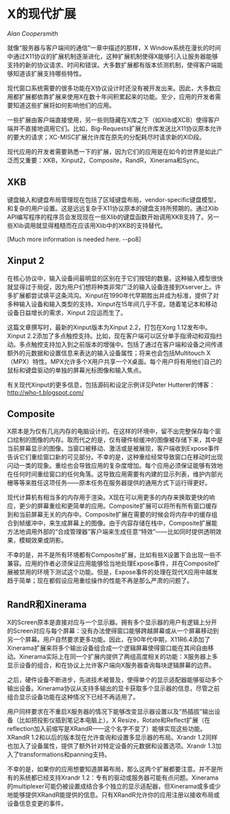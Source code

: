 X的现代扩展
===========

*Alan Coopersmith*

就像“服务器与客户端间的通信”一章中描述的那样，X Window系统在漫长的时间中通过X11协议的扩展机制逐渐进化，这种扩展机制使得X能够引入让服务器能够支持的新的协议请求、时间和错误。大多数扩展都有版本侦测机制，使得客户端能够知道该扩展支持哪些特性。

现代窗口系统需要的很多功能在X协议设计时还没有被开发出来。因此，大多数应用都扩展都依靠扩展来使用X在数十年间积累起来的功能。至少，应用的开发者需要知道这些扩展将如何影响他们的应用。

一些扩展由客户端直接使用，另一些则隐藏在X库之下（如Xlib或XCB）使得客户端并不直接地调用它们。比如，Big-Requests扩展允许库发送比X11协议原本允许的要大的请求；XC-MISC扩展允许库在原先的分配耗尽时请求新的XID段。

现代应用的开发者需要熟悉一下的扩展，因为它们的应用是在如今的世界是如此广泛而又重要：XKB，Xinput2，Composite，RandR，Xinerama和Sync。

XKB
---

键盘输入和键盘布局管理现在包括了区域键盘布局，vendor-specific键盘模型，和复杂的用户设置。这是远远复杂于X11协议原本的键盘支持所预期的。通过Xlib API编写程序的程序员会发现现在一些Xlib的键盘函数开始调用XKB支持了。另一些Xlib调用就显得粗糙而在应该用Xlib中的XKB的支持替代。

[Much more information is needed here. --po8]

Xinput 2
--------

在核心协议中，输入设备间最明显的区别在于它们按钮的数量。这种输入模型很快就显得过于局促，因为用户们想将种类非常广泛的输入设备连接到Xserver上。许多扩展都尝试填平这条鸿沟。Xinput在1990年代早期胜出并成为标准，提供了对多种输入设备和输入类型的支持。Xinput在15年间几乎不变。随着笔记本和移动设备日益增长的需求，Xinput 2应运而生了。

这篇文章撰写时，最新的Xinput版本为Xinput 2.2，打包在Xorg 1.12发布中。Xinput 2.2添加了多点触控支持。比如，现在客户端可以区分单手指滑动和双指扫动。多点触控支持加入到之前版本的增强中。包括了通过在客户端和设备之间传递额外的元数据和设置信息来表达的输入设备属性；将来也会包括Multitouch X（MPX）特性。MPX允许多个X用户共享一个X桌面。每个用户将有用他们自己的鼠标和键盘驱动的单独的屏幕光标图像和输入焦点。

有关现代Xinput的更多信息，包括源码和设定示例详见Peter Hutterer的博客：http://who-t.blogspot.com/

Composite
---------

X原本是为仅有几兆内存的电脑设计的。在这样的环境中，留不出完整保存每个窗口绘制的图像的内存。取而代之的是，仅有硬件帧缓冲的图像被存储下来，其中是当前屏幕显示的图像。当窗口被移动、激活或是被展现，客户端收到Expose事件告诉它们重绘窗口新的可见部分。不幸的是，这种重绘经常导致窗口在移动时出现闪动一类的现象。重绘也会导致应用的复杂度增加。每个应用必须保证能够有效地在任何时间重绘窗口的任何角落。这导致应用需要有内建的显示列表，维护内部光栅等等来胜任这项任务——原本任务在服务器提供的通用方式下运行得更好。

现代计算机有相当多的内存用于渲染。X现在可以用更多的内存来换取更快的响应，更少的屏幕重绘和更简单的应用。Composite扩展可以将所有所有窗口缓存到和当前屏幕无关的内存中。Composite扩展在需要的时候会将内存中的缓存组合到帧缓冲中，来生成屏幕上的图像。由于内容存储在栈中，Composite扩展能方法地调用外部的“合成管理器”客户端来生成任意“特效”——比如同时提供透明效果，模糊效果或阴影。

不幸的是，并不是所有环境都有Composite扩展，比如有些X设置下会出现一些不兼容。应用的作者必须保证应用能够恰当地处理Expose事件，并在Composite扩展被禁用的环境下测试这个功能。但是，Expose事件的处理在现代X应用中越发趋于简单；现在都假设应用重绘操作的性能不再是那么严肃的问题了。

RandR和Xinerama
---------------

X的Screen原本是直接对应与一个显示器。拥有多个显示器的用户有逻辑上分开的Screen对应与每个屏幕：没有办法使得窗口能够跨越屏幕或从一个屏幕移动到另一个屏幕。用户自然要求更多功能。因此，在90年代中期，X11R6.4添加了Xinerama扩展来将多个输出设备组合成一个逻辑屏幕使得窗口能在其间自由移动。Xinerama实际上在同一个扩展内提供了两组高度相关的功能：X服务器上多显示设备的组合，和在协议上允许客户端向X服务器查询每块逻辑屏幕的边界。

之后，硬件设备不断进步，先进技术被普及，使得单个的显示适配器能够驱动多个输出设备。Xinerama协议从支持多输出的显卡获取多个显示器的信息，尽管之前组合显示设备功能在这种情况下已经不再适用了。

用户同样要求在不重启X服务器的情况下能够改变显示器设置以及“热插拔”输出设备（比如把投影仪插到笔记本电脑上）。X Resize，Rotate和Reflect扩展（在reflection加入前缩写是XRandR——这个名字不变了）能够实现这些功能。XRandR 1.2和以后的版本现在允许查询和设置多显示器的布局。Xrandr 1.2同样也加入了设备属性，提供了额外针对特定设备的元数据和设置选项。Xrandr 1.3加入了transformations和panning支持。

不幸的是，如果你的应用想要知道屏幕布局，那么这两个扩展都要注意。并不是所有的系统都已经支持Xrandr 1.2：专有的驱动或服务器可能有点问题。Xinerama的multiplexer可能仍被设置成结合多个独立的显示适配器，但Xinerama或多或少地能够提供XRandR能提供的信息。只有XRandR允许你的应用注册以接收布局或设备信息变更的事件。

